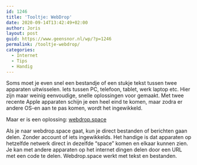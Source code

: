 ```yaml
---
id: 1246
title: 'Tooltje: WebDrop'
date: 2020-09-14T13:42:49+02:00
author: Joris
layout: post
guid: https://www.geensnor.nl/wp/?p=1246
permalink: /tooltje-webdrop/
categories:
  - Internet
  - Tips
  - Handig
---
```

 Soms moet je even snel een bestandje of een stukje tekst tussen twee apparaten uitwisselen. Iets tussen PC, telefoon, tablet, werk laptop etc. Hier zijn maar weinig eenvoudige, snelle oplossingen voor gemaakt. Met twee recente Apple apparaten schijn je een heel eind te komen, maar zodra er andere OS-en aan te pas komen, wordt het ingewikkeld.  
  
Maar er is een oplossing: [webdrop.space](https://webdrop.space)  
  
Als je naar webdrop.space gaat, kun je direct bestanden of berichten gaan delen. Zonder account of iets ingewikkelds. Het handige is dat apparaten op hetzelfde netwerk direct in dezelfde &#8220;space&#8221; komen en elkaar kunnen zien. Je kan met andere apparaten op het internet dingen delen door een URL met een code te delen. Webdrop.space werkt met tekst en bestanden.
